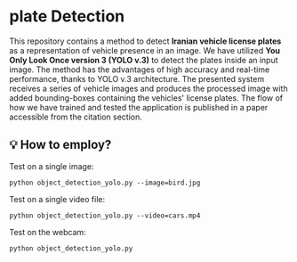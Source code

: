 # plate Detection 

This repository contains a method to detect **Iranian vehicle license plates** as a representation of vehicle presence in an image. We have utilized **You Only Look Once version 3 (YOLO v.3)** to detect the plates inside an input image. The method has the advantages of high accuracy and real-time performance, thanks to YOLO v.3 architecture. The presented system receives a series of vehicle images and produces the processed image with added bounding-boxes containing the vehicles' license plates. The flow of how we have trained and tested the application is published in a paper accessible from the citation section.

## 💡 How to employ?

Test on a single image:

```
python object_detection_yolo.py --image=bird.jpg
```

Test on a single video file:

```
python object_detection_yolo.py --video=cars.mp4
```

Test on the webcam:

```
python object_detection_yolo.py
```
